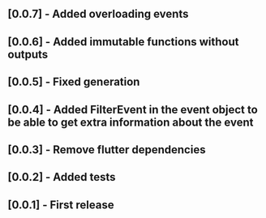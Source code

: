 ## [0.0.7] - Added overloading events
## [0.0.6] - Added immutable functions without outputs
## [0.0.5] - Fixed generation
## [0.0.4] - Added FilterEvent in the event object to be able to get extra information about the event
## [0.0.3] - Remove flutter dependencies
## [0.0.2] - Added tests
## [0.0.1] - First release

